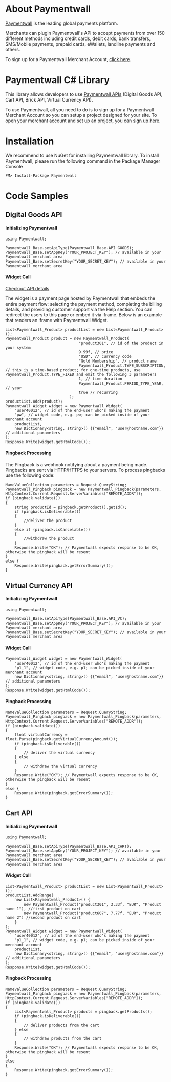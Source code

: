 # About Paymentwall
[Paymentwall](https://www.paymentwall.com/?source=gh) is the leading global payments platform.

Merchants can plugin Paymentwall's API to accept payments from over 150 different methods including credit cards, debit cards, bank transfers, SMS/Mobile payments, prepaid cards, eWallets, landline payments and others. 

To sign up for a Paymentwall Merchant Account, [click here](https://www.paymentwall.com/signup/merchant?source=gh).

# Paymentwall C# Library
This library allows developers to use [Paymentwall APIs](https://docs.paymentwall.com/?source=gh) (Digital Goods API, Cart API, Brick API, Virtual Currency API).

To use Paymentwall, all you need to do is to sign up for a Paymentwall Merchant Account so you can setup a project designed for your site.
To open your merchant account and set up an project, you can [sign up here](https://www.paymentwall.com/signup/merchant?source=gh).

# Installation
We recommend to use NuGet for installing Paymentwall library. To install Paymentwall, please run the following command in the Package Manager Console
```
PM> Install-Package Paymentwall
```

# Code Samples

## Digital Goods API

#### Initializing Paymentwall
```
using Paymentwall;

Paymentwall_Base.setApiType(Paymentwall_Base.API_GOODS);
Paymentwall_Base.setAppKey("YOUR_PROJECT_KEY"); // available in your Paymentwall merchant area
Paymentwall_Base.setSecretKey("YOUR_SECRET_KEY"); // available in your Paymentwall merchant area
```

#### Widget Call
[Checkout API details](https://docs.paymentwall.com/integration/checkout-home)

The widget is a payment page hosted by Paymentwall that embeds the entire payment flow: selecting the payment method, completing the billing details, and providing customer support via the Help section. You can redirect the users to this page or embed it via iframe. Below is an example that renders an iframe with Paymentwall Widget.
```
List<Paymentwall_Product> productList = new List<Paymentwall_Product>();
Paymentwall_Product product = new Paymentwall_Product(
								"product301", // id of the product in your system
								9.99f, // price
								"USD", // currency code
								"Gold Membership", // product name
								Paymentwall_Product.TYPE_SUBSCRIPTION, // this is a time-based product; for one-time products, use Paymentwall_Product.TYPE_FIXED and omit the following 3 parameters
								1, // time duration
								Paymentwall_Product.PERIOD_TYPE_YEAR, // year
								true // recurring
							);
productList.Add(product);
Paymentwall_Widget widget = new Paymentwall_Widget(
	"user40012", // id of the end-user who's making the payment
	"pw", // widget code, e.g. pw; can be picked inside of your merchant account
	productList,
	new Dictionary<string, string>() {{"email", "user@hostname.com"}} // additional parameters
);
Response.Write(widget.getHtmlCode());
```

#### Pingback Processing

The Pingback is a webhook notifying about a payment being made. Pingbacks are sent via HTTP/HTTPS to your servers. To process pingbacks use the following code:
```
NameValueCollection parameters = Request.QueryString;
Paymentwall_Pingback pingback = new Paymentwall_Pingback(parameters, HttpContext.Current.Request.ServerVariables["REMOTE_ADDR"]);
if (pingback.validate())
{
	string productId = pingback.getProduct().getId();
	if (pingback.isDeliverable())
	{
		//deliver the product
	}
	else if (pingback.isCancelable())
	{
		//withdraw the product
	}
	Response.Write("OK"); // Paymentwall expects response to be OK, otherwise the pingback will be resent
}
else {                
	Response.Write(pingback.getErrorSummary());
}
```

## Virtual Currency API

#### Initializing Paymentwall
```
using Paymentwall;

Paymentwall_Base.setApiType(Paymentwall_Base.API_VC);
Paymentwall_Base.setAppKey("YOUR_PROJECT_KEY"); // available in your Paymentwall merchant area
Paymentwall_Base.setSecretKey("YOUR_SECRET_KEY"); // available in your Paymentwall merchant area
```

#### Widget Call
```
Paymentwall_Widget widget = new Paymentwall_Widget(
	"user40012", // id of the end-user who's making the payment
	"p1_1", // widget code, e.g. p1; can be picked inside of your merchant account
	new Dictionary<string, string>() {{"email", "user@hostname.com"}} // additional parameters
);
Response.Write(widget.getHtmlCode());
```

#### Pingback Processing

```
NameValueCollection parameters = Request.QueryString;
Paymentwall_Pingback pingback = new Paymentwall_Pingback(parameters, HttpContext.Current.Request.ServerVariables["REMOTE_ADDR"]);
if (pingback.validate())
{
	float virtualCurrency = float.Parse(pingback.getVirtualCurrencyAmount());
	if (pingback.isDeliverable())
	{
		// deliver the virtual currency
	} else 
	{
		// withdraw the virtual currency
	}
	Response.Write("OK"); // Paymentwall expects response to be OK, otherwise the pingback will be resent
}
else {
	Response.Write(pingback.getErrorSummary());
}
```

## Cart API

#### Initializing Paymentwall
```
using Paymentwall;

Paymentwall_Base.setApiType(Paymentwall_Base.API_CART);
Paymentwall_Base.setAppKey("YOUR_PROJECT_KEY"); // available in your Paymentwall merchant area
Paymentwall_Base.setSecretKey("YOUR_SECRET_KEY"); // available in your Paymentwall merchant area
```

#### Widget Call
```
List<Paymentwall_Product> productList = new List<Paymentwall_Product>();
productList.AddRange(
	new List<Paymentwall_Product>() {
		new Paymentwall_Product("product301", 3.33f, "EUR", "Product name 1"), //first product on cart
		new Paymentwall_Product("product607", 7.77f, "EUR", "Product name 2") //second product on cart
	}
);
Paymentwall_Widget widget = new Paymentwall_Widget(
	"user40012", // id of the end-user who's making the payment
	"p1_1", // widget code, e.g. p1; can be picked inside of your merchant account
	productList,
	new Dictionary<string, string>() {{"email", "user@hostname.com"}} // additional parameters
);
Response.Write(widget.getHtmlCode());
```

#### Pingback Processing

```
NameValueCollection parameters = Request.QueryString;
Paymentwall_Pingback pingback = new Paymentwall_Pingback(parameters, HttpContext.Current.Request.ServerVariables["REMOTE_ADDR"]);
if (pingback.validate())
{
	List<Paymentwall_Product> products = pingback.getProducts();
	if (pingback.isDeliverable())
	{
		// deliver products from the cart
	} else 
	{
		// withdraw products from the cart
	}
	Response.Write("OK"); // Paymentwall expects response to be OK, otherwise the pingback will be resent
}
else 
{
	Response.Write(pingback.getErrorSummary());
}
```
